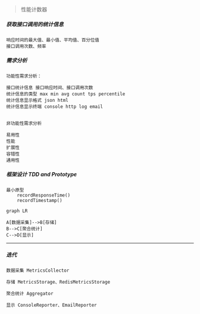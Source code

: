 > 性能计数器

##### 获取接口调用的统计信息

    
    响应时间的最大值、最小值、平均值、百分位值
    接口调用次数、频率
    
##### 需求分析

    功能性需求分析：

    接口统计信息 接口响应时间、接口调用次数
    统计信息的类型 max min avg count tps percentile
    统计信息显示格式 json html
    统计信息显示终端 console http log email 
    

    非功能性需求分析

    易用性
    性能
    扩展性
    容错性
    通用性
    
##### 框架设计 TDD and Prototype

    最小原型  
        recordResponseTime()
        recordTimestamp()
        
    

```
graph LR

A[数据采集]-->B[存储]
B-->C[聚合统计]
C-->D[显示]

```


---

##### 迭代

    数据采集 MetricsCollector

    存储 MetricsStorage、RedisMetricsStorage

    聚合统计 Aggregator

    显示 ConsoleReporter、EmailReporter

    
    
    
    